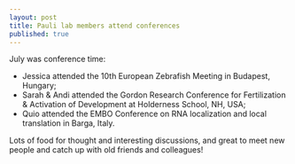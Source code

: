 ```yaml
---
layout: post
title: Pauli lab members attend conferences
published: true
---
```


July was conference time: 
- Jessica attended the 10th European Zebrafish Meeting in Budapest, Hungary;
- Sarah & Andi attended the Gordon Research Conference for Fertilization & Activation of Development at Holderness School, NH, USA;
- Quio attended the EMBO Conference on RNA localization and local translation in Barga, Italy.

Lots of food for thought and interesting discussions, and great to meet new people and catch up with old friends and colleagues!

